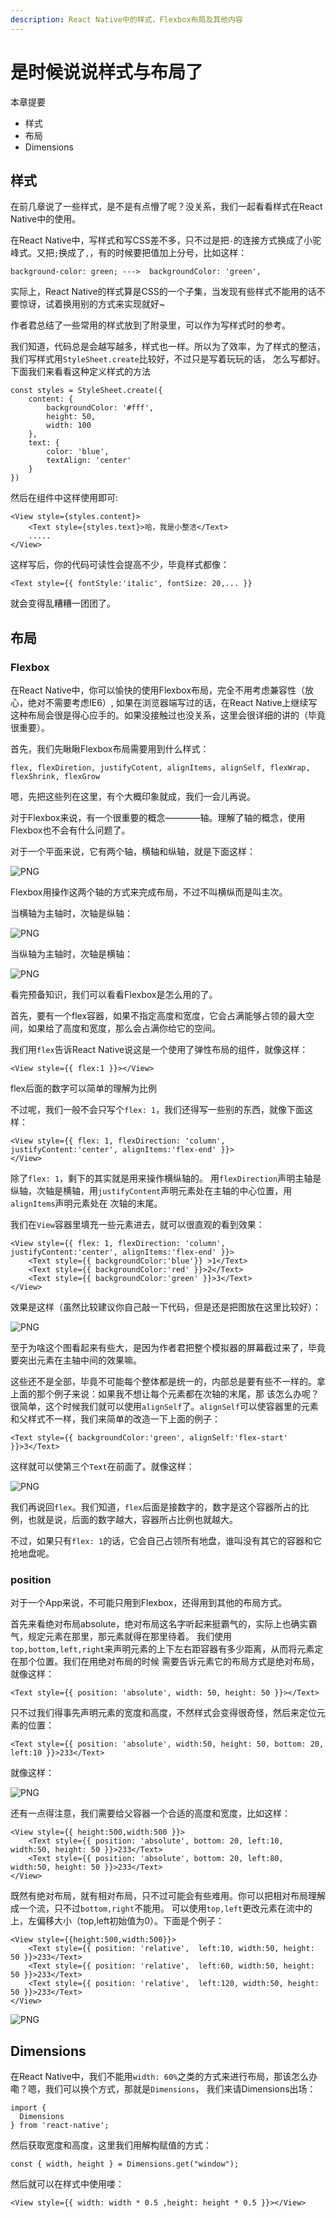 ```yaml
---
description: React Native中的样式，Flexbox布局及其他内容
---
```


# 是时候说说样式与布局了

本章提要

- 样式
- 布局
- Dimensions

## 样式
在前几章说了一些样式，是不是有点懵了呢？没关系，我们一起看看样式在React Native中的使用。

在React Native中，写样式和写CSS差不多，只不过是把`-`的连接方式换成了小驼峰式。又把`;`换成了`,`，有的时候要把值加上分号，比如这样：

```
background-color: green; --->  backgroundColor: 'green',
```

实际上，React Native的样式算是CSS的一个子集，当发现有些样式不能用的话不要惊讶，试着换用别的方式来实现就好~

作者君总结了一些常用的样式放到了附录里，可以作为写样式时的参考。

我们知道，代码总是会越写越多，样式也一样。所以为了效率，为了样式的整洁，我们写样式用`StyleSheet.create`比较好，不过只是写着玩玩的话，
怎么写都好。下面我们来看看这种定义样式的方法

```
const styles = StyleSheet.create({
    content: {
        backgroundColor: '#fff',
        height: 50,
        width: 100
    },
    text: {
        color: 'blue',
        textAlign: 'center'
    }
})
```

然后在组件中这样使用即可:

```
<View style={styles.content}>
    <Text style={styles.text}>哈，我是小整洁</Text>
    .....
</View>
```
这样写后，你的代码可读性会提高不少，毕竟样式都像：

```
<Text style={{ fontStyle:'italic', fontSize: 20,... }}
```

就会变得乱糟糟一团团了。

## 布局

### Flexbox

在React Native中，你可以愉快的使用Flexbox布局，完全不用考虑兼容性（放心，绝对不需要考虑IE6）,
如果在浏览器端写过的话，在React Native上继续写这种布局会很是得心应手的。如果没接触过也没关系，这里会很详细的讲的（毕竟很重要）。

首先，我们先瞅瞅Flexbox布局需要用到什么样式：

```
flex, flexDiretion, justifyCotent, alignItems, alignSelf, flexWrap, flexShrink, flexGrow
```

嗯，先把这些列在这里，有个大概印象就成，我们一会儿再说。

对于Flexbox来说，有一个很重要的概念————轴。理解了轴的概念，使用Flexbox也不会有什么问题了。

对于一个平面来说，它有两个轴，横轴和纵轴，就是下面这样： 

![PNG](images/5.1.png)  

Flexbox用操作这两个轴的方式来完成布局，不过不叫横纵而是叫主次。

当横轴为主轴时，次轴是纵轴：

![PNG](images/5.2.png)  

当纵轴为主轴时，次轴是横轴：

![PNG](images/5.3.png)  

看完预备知识，我们可以看看Flexbox是怎么用的了。

首先，要有一个flex容器，如果不指定高度和宽度，它会占满能够占领的最大空间，如果给了高度和宽度，那么会占满你给它的空间。

我们用`flex`告诉React Native说这是一个使用了弹性布局的组件，就像这样：
```
<View style={{ flex:1 }}></View>
```

flex后面的数字可以简单的理解为比例

不过呢，我们一般不会只写个`flex: 1`，我们还得写一些别的东西，就像下面这样：

```
<View style={{ flex: 1, flexDirection: 'column', justifyContent:'center', alignItems:'flex-end' }}>
</View>
```

除了`flex: 1`，剩下的其实就是用来操作横纵轴的。
用`flexDirection`声明主轴是纵轴，次轴是横轴，用`justifyContent`声明元素处在主轴的中心位置，用`alignItems`声明元素处在
次轴的末尾。

我们在`View`容器里填充一些元素进去，就可以很直观的看到效果：

```
<View style={{ flex: 1, flexDirection: 'column', justifyContent:'center', alignItems:'flex-end' }}>
    <Text style={{ backgroundColor:'blue'}} >1</Text>
    <Text style={{ backgroundColor:'red' }}>2</Text>
    <Text style={{ backgroundColor:'green' }}>3</Text>
</View>
```

效果是这样（虽然比较建议你自己敲一下代码，但是还是把图放在这里比较好）：

![PNG](images/5.4.png)  

至于为啥这个图看起来有些大，是因为作者君把整个模拟器的屏幕截过来了，毕竟要突出元素在主轴中间的效果嘛。

这些还不是全部，毕竟不可能每个整体都是统一的，内部总是要有些不一样的。拿上面的那个例子来说：如果我不想让每个元素都在次轴的末尾，那
该怎么办呢？ 很简单，这个时候我们就可以使用`alignSelf`了。`alignSelf`可以使容器里的元素和父样式不一样，我们来简单的改造一下上面的例子：

```
<Text style={{ backgroundColor:'green', alignSelf:'flex-start' }}>3</Text>
```

这样就可以使第三个`Text`在前面了。就像这样：

![PNG](images/5.5.png)  

我们再说回`flex`。我们知道，`flex`后面是接数字的，数字是这个容器所占的比例，也就是说，后面的数字越大，容器所占比例也就越大。

不过，如果只有`flex: 1`的话，它会自己占领所有地盘，谁叫没有其它的容器和它抢地盘呢。

### position

对于一个App来说，不可能只用到Flexbox，还得用到其他的布局方式。

首先来看绝对布局absolute，绝对布局这名字听起来挺霸气的，实际上也确实霸气，规定元素在那里，那元素就得在那里待着。
我们使用`top,bottom,left,right`来声明元素的上下左右距容器有多少距离，从而将元素定在那个位置。我们在用绝对布局的时候
需要告诉元素它的布局方式是绝对布局，就像这样：

```
<Text style={{ position: 'absolute', width: 50, height: 50 }}></Text>
```

只不过我们得事先声明元素的宽度和高度，不然样式会变得很奇怪，然后来定位元素的位置：

```
<Text style={{ position: 'absolute', width:50, height: 50, bottom: 20, left:10 }}>233</Text>
```

就像这样：

![PNG](images/5.6.png)  

还有一点得注意，我们需要给父容器一个合适的高度和宽度，比如这样：

```
<View style={{ height:500,width:500 }}>
    <Text style={{ position: 'absolute', bottom: 20, left:10, width:50, height: 50 }}>233</Text>
    <Text style={{ position: 'absolute', bottom: 20, left:80, width:50, height: 50 }}>233</Text>
</View>
```

既然有绝对布局，就有相对布局，只不过可能会有些难用。你可以把相对布局理解成一个流，只不过`bottom,right`不能用。
可以使用`top,left`更改元素在流中的上，左偏移大小（top,left初始值为0）。下面是个例子：

```
<View style={{height:500,width:500}}>
    <Text style={{ position: 'relative',  left:10, width:50, height: 50 }}>233</Text>
    <Text style={{ position: 'relative',  left:60, width:50, height: 50 }}>233</Text>
    <Text style={{ position: 'relative',  left:120, width:50, height: 50 }}>233</Text>
</View>
```
![PNG](images/5.7.png) 

## Dimensions

在React Native中，我们不能用`width: 60%`之类的方式来进行布局，那该怎么办嘞？嗯，我们可以换个方式，那就是`Dimensions`，
我们来请Dimensions出场：

```
import {
  Dimensions
} from 'react-native'; 
```

然后获取宽度和高度，这里我们用解构赋值的方式：

```
const { width, height } = Dimensions.get("window");
```

然后就可以在样式中使用喽：

```
<View style={{ width: width * 0.5 ,height: height * 0.5 }}></View>
```
